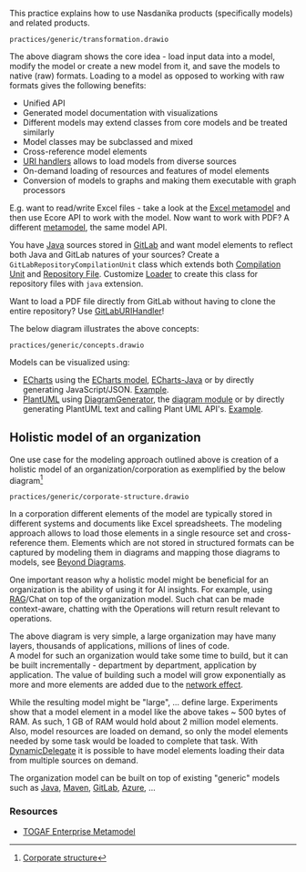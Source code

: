 This practice explains how to use Nasdanika products (specifically models) and related products.

```drawio-resource
practices/generic/transformation.drawio
```

The above diagram shows the core idea - load input data into a model, modify the model or create a new model from it, and save the models to native (raw) formats.
Loading to a model as opposed to working with raw formats gives the following benefits:

* Unified API
* Generated model documentation with visualizations
* Different models may extend classes from core models and be treated similarly
* Model classes may be subclassed and mixed 
* Cross-reference model elements
* [URI handlers](https://javadoc.io/static/org.eclipse.emf/org.eclipse.emf.ecore/2.33.0/org/eclipse/emf/ecore/resource/URIHandler.html) allows to load models from diverse sources 
* On-demand loading of resources and features of model elements
* Conversion of models to graphs and making them executable with graph processors

E.g. want to read/write Excel files - take a look at the [Excel metamodel](https://excel.models.nasdanika.org/diagram.html) and then use Ecore API to work with the model. 
Now want to work with PDF? 
A different [metamodel](https://pdf.models.nasdanika.org/diagram.html), the same model API.

You have [Java](https://java.models.nasdanika.org/) sources stored in [GitLab](https://gitlab.models.nasdanika.org/) and want model elements to reflect both Java and GitLab natures of your sources?
Create a ``GitLabRepositoryCompilationUnit`` class which extends both [Compilation Unit](https://java.models.nasdanika.org/references/eClassifiers/CompilationUnit/index.html) and [Repository File](https://gitlab.models.nasdanika.org/references/eClassifiers/RepositoryFile/index.html).
Customize [Loader](https://javadoc.io/doc/org.nasdanika.models.gitlab/model/latest/org.nasdanika.models.gitlab/org/nasdanika/models/gitlab/util/Loader.html) to create this class for repository files with ``java`` extension.

Want to load a PDF file directly from GitLab without having to clone the entire repository?
Use [GitLabURIHandler](https://javadoc.io/doc/org.nasdanika.models.gitlab/model/latest/org.nasdanika.models.gitlab/org/nasdanika/models/gitlab/util/GitLabURIHandler.html)!

The below diagram illustrates the above concepts:

```drawio-resource
practices/generic/concepts.drawio
```

Models can be visualized using:

* [ECharts](https://echarts.apache.org/en/index.html) using the [ECharts model](https://echarts.models.nasdanika.org/graph/), [ECharts-Java](https://github.com/ECharts-Java/ECharts-Java) or by directly generating JavaScript/JSON. [Example](https://architecture.models.nasdanika.org/default-graph-with-dependencies-and-subpackages.html).
* [PlantUML](https://plantuml.com/#google_vignette) using [DiagramGenerator](https://javadoc.io/static/org.nasdanika.core/common/2024.4.0/org.nasdanika.common/org/nasdanika/common/DiagramGenerator.html), the [diagram module](https://javadoc.io/doc/org.nasdanika.core/diagram/latest/org.nasdanika.diagram/module-summary.html) or by directly generating PlantUML text and calling Plant UML API's. [Example](https://architecture.models.nasdanika.org/diagram.html).


## Holistic model of an organization

One use case for the modeling approach outlined above is creation of a holistic model of an organization/corporation as exemplified by the below diagram[^corporate_structure]

```drawio-resource
practices/generic/corporate-structure.drawio
```

[^corporate_structure]: [Corporate structure](https://en.wikipedia.org/wiki/Corporate_structure)

In a corporation different elements of the model are typically stored in different systems and documents like Excel spreadsheets. 
The modeling approach allows to load those elements in a single resource set and cross-reference them. 
Elements which are not stored in structured formats can be captured by modeling them in diagrams and mapping those diagrams to models, see [Beyond Diagrams](https://leanpub.com/beyond-diagrams).

One important reason why a holistic model might be beneficial for an organization is the ability of using it for AI insights. 
For example, using [RAG](https://rag.nasdanika.org/)/Chat on top of the organization model. 
Such chat can be made context-aware, chatting with the Operations will return result relevant to operations.

The above diagram is very simple, a large organization may have many layers, thousands of applications, millions of lines of code.   
A model for such an organization would take some time to build, but it can be built incrementally - department by department, application by application. 
The value of building such a model will grow exponentially as more and more elements are added due to the [network effect](https://en.wikipedia.org/wiki/Network_effect).

While the resulting model might be "large", ... define large. 
Experiments show that a model element in a model like the above takes ~ 500 bytes of RAM. 
As such, 1 GB of RAM would hold about 2 million model elements.
Also, model resources are loaded on demand, so only the model elements needed by some task would be loaded to complete that task.
With [DynamicDelegate](https://javadoc.io/doc/org.nasdanika.core/emf/latest/org.nasdanika.emf/org/nasdanika/emf/DynamicDelegate.html) it is possible to have model elements loading their data from multiple sources on demand.

The organization model can be built on top of existing "generic" models such as [Java](https://java.models.nasdanika.org/), [Maven](https://maven.models.nasdanika.org/), [GitLab](https://gitlab.models.nasdanika.org/), [Azure](https://azure.models.nasdanika.org/diagram.html), ...

### Resources

* [TOGAF Enterprise Metamodel](https://pubs.opengroup.org/togaf-standard/introduction/chap03.html#tag_03_12_03)
